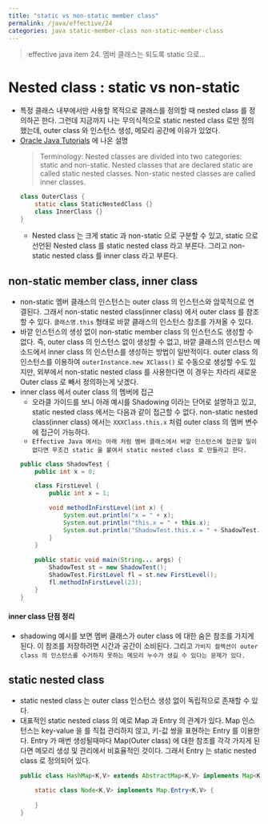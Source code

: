 ```yaml
---
title: "static vs non-static member class"
permalink: /java/effective/24
categories: java static-member-class non-static-member-class 
---
```

> effective java item 24. 멤버 클래스는 되도록 static 으로...

# Nested class : static vs non-static
* 특정 클래스 내부에서만 사용할 목적으로 클래스를 정의할 때 nested class 를 정의하곤 한다. 그런데 지금까지 나는 무의식적으로 static nested class 로만 정의했는데, outer class 와 인스턴스 생성, 메모리 공간에 이유가 있었다.
* [Oracle Java Tutorials](https://docs.oracle.com/javase/tutorial/java/javaOO/nested.html) 에 나온 설명
  > Terminology: Nested classes are divided into two categories: static and non-static. Nested classes that are declared static are called static nested classes. Non-static nested classes are called inner classes.
    ```java
    class OuterClass {
        static class StaticNestedClass {}
        class InnerClass {}
    }
    ```
  * Nested class 는 크게 static 과 non-static 으로 구분할 수 있고, static 으로 선언된 Nested class 를 static nested class 라고 부른다. 그리고 non-static nested class 를 inner class 라고 부른다.

## non-static member class, inner class
* non-static 멤버 클래스의 인스턴스는 outer class 의 인스턴스와 암묵적으로 연결된다. 그래서 non-static nested class(inner class) 에서 outer class 를 참조할 수 있다. `클래스명.this` 형태로 바깥 클래스의 인스턴스 참조를 가져올 수 있다.
* 바깥 인스턴스의 생성 없이 non-static member class 의 인스턴스도 생성할 수 없다. 즉, outer class 의 인스턴스 없이 생성할 수 없고, 바깥 클래스의 인스턴스 메소드에서 inner class 의 인스턴스를 생성하는 방법이 일반적이다. outer class 의 인스턴스를 이용하여 `outerInstance.new XClass()` 로 수동으로 생성할 수도 있지만, 외부에서 non-static nested class 를 사용한다면 이 경우는 차라리 새로운 Outer class 로 빼서 정의하는게 낫겠다.
* inner class 에서 outer class 의 멤버에 접근
  * 오라클 가이드를 보니 아래 예시를 Shadowing 이라는 단어로 설명하고 있고, static nested class 에서는 다음과 같이 접근할 수 없다. non-static nested class(inner class) 에서는 `XXXClass.this.x` 처럼 outer class 의 멤버 변수에 접근이 가능하다.
  * `Effective Java 에서는 아래 처럼 멤버 클래스에서 바깥 인스턴스에 접근할 일이 없다면 무조건 static 을 붙여서 static nested class 로 만들라고 한다.`
  ```java
  public class ShadowTest {
      public int x = 0;

      class FirstLevel {
          public int x = 1;

          void methodInFirstLevel(int x) {
              System.out.println("x = " + x);
              System.out.println("this.x = " + this.x);
              System.out.println("ShadowTest.this.x = " + ShadowTest.this.x);
          }
      }
    
      public static void main(String... args) {
          ShadowTest st = new ShadowTest();
          ShadowTest.FirstLevel fl = st.new FirstLevel();
          fl.methodInFirstLevel(23);
      }
  }
  ```
#### inner class 단점 정리
* shadowing 예시를 보면 멤버 클래스가 outer class 에 대한 숨은 참조를 가지게 된다. 이 참조를 저장하려면 시간과 공간이 소비된다. 그리고 `가비지 컬렉션이 outer class 의 인스턴스를 수거하지 못하는 메모리 누수가 생길 수 있다는 문제가 있다.`
  
## static nested class
* static nested class 는 outer class 인스턴스 생성 없이 독립적으로 존재할 수 있다. 
* 대표적인 static nested class 의 예로 Map 과 Entry 의 관계가 있다. Map 인스턴스는 key-value 을 를 직접 관리하지 않고, 키-값 쌍을 표현하는 Entry 를 이용한다. Entry 가 매번 생성될때마다 Map(Outer class) 에 대한 참조를 각각 가지게 된다면 메모리 생성 및 관리에서 비효율적인 것이다. 그래서 Entry 는 static nested class 로 정의되어 있다.
  ```java
  public class HashMap<K,V> extends AbstractMap<K,V> implements Map<K,V>, Cloneable, Serializable {
    
      static class Node<K,V> implements Map.Entry<K,V> {
      
      }
  }
  ```
